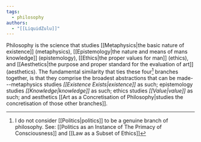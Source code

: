 ```yaml
---
tags:
  - philosophy
authors:
  - "[[LiquidZulu]]"
---
```

Philosophy is the science that studies [[Metaphysics|the basic nature of existence]] (metaphysics), [[Epistemology|the nature and means of mans knowledge]] (epistemology), [[Ethics|the proper values for man]] (ethics), and [[Aesthetics|the purpose and proper standard for the evaluation of art]] (aesthetics). The fundamental similarity that ties these four[^1] branches together, is that they comprise the broadest abstractions that can be made---metaphysics studies *[[Existence Exists|existence]]* as such; epistemology studies *[[Knowledge|knowledge]]* as such; ethics studies *[[Value|value]]* as such; and aesthetics [[Art as a Concretisation of Philosophy|studies the concretisation of those other branches]].

[^1]: I do not consider [[Politics|politics]] to be a genuine branch of philosophy. See: [[Politics as an Instance of The Primacy of Consciousness]] and [[Law as a Subset of Ethics]]